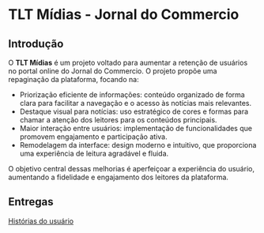 # TLT Mídias - Jornal do Commercio

## Introdução

O **TLT Mídias** é um projeto voltado para aumentar a retenção de usuários no portal online do Jornal do Commercio. O projeto propõe uma repaginação da plataforma, focando na:

- Priorização eficiente de informações: conteúdo organizado de forma clara para facilitar a navegação e o acesso às notícias mais relevantes.
- Destaque visual para notícias: uso estratégico de cores e formas para chamar a atenção dos leitores para os conteúdos principais.
- Maior interação entre usuários: implementação de funcionalidades que promovem engajamento e participação ativa.
- Remodelagem da interface: design moderno e intuitivo, que proporciona uma experiência de leitura agradável e fluida.

O objetivo central dessas melhorias é aperfeiçoar a experiência do usuário, aumentando a fidelidade e engajamento dos leitores da plataforma.

## Entregas

[Histórias do usuário](https://docs.google.com/document/d/1B55Cy02mlvmEyRBUyu2h5Y5slspZt34zP3P5U8Sm4WE/edit?usp=sharing)
